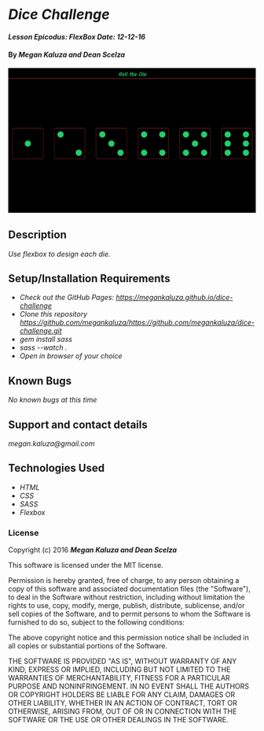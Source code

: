 # _Dice Challenge_

#### _Lesson Epicodus: FlexBox Date: 12-12-16_

#### By _**Megan Kaluza and Dean Scelza**_

![screenshot](screen_shot.png)

## Description

_Use flexbox to design each die._

## Setup/Installation Requirements


* _Check out the GitHub Pages: https://megankaluza.github.io/dice-challenge_
* _Clone this repository https://github.com/megankaluza/https://github.com/megankaluza/dice-challenge.git_
* _gem install sass_
* _sass --watch ._
* _Open in browser of your choice_

## Known Bugs

_No known bugs at this time_

## Support and contact details

  _megan.kaluza@gmail.com_

## Technologies Used

* _HTML_
* _CSS_
* _SASS_
* _Flexbox_

### License

Copyright (c) 2016 **_Megan Kaluza and Dean Scelza_**

This software is licensed under the MIT license.

Permission is hereby granted, free of charge, to any person obtaining a copy of this software and associated documentation files (the "Software"), to deal in the Software without restriction, including without limitation the rights to use, copy, modify, merge, publish, distribute, sublicense, and/or sell copies of the Software, and to permit persons to whom the Software is furnished to do so, subject to the following conditions:

The above copyright notice and this permission notice shall be included in all copies or substantial portions of the Software.

THE SOFTWARE IS PROVIDED "AS IS", WITHOUT WARRANTY OF ANY KIND, EXPRESS OR IMPLIED, INCLUDING BUT NOT LIMITED TO THE WARRANTIES OF MERCHANTABILITY, FITNESS FOR A PARTICULAR PURPOSE AND NONINFRINGEMENT. IN NO EVENT SHALL THE AUTHORS OR COPYRIGHT HOLDERS BE LIABLE FOR ANY CLAIM, DAMAGES OR OTHER LIABILITY, WHETHER IN AN ACTION OF CONTRACT, TORT OR OTHERWISE, ARISING FROM, OUT OF OR IN CONNECTION WITH THE SOFTWARE OR THE USE OR OTHER DEALINGS IN THE SOFTWARE.
